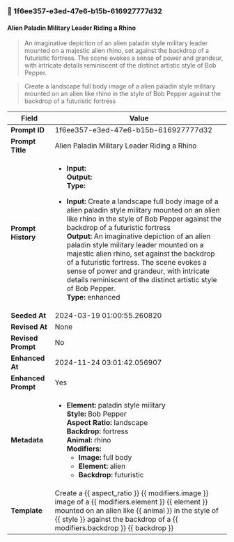 

### 📜 1f6ee357-e3ed-47e6-b15b-616927777d32

#### Alien Paladin Military Leader Riding a Rhino

> An imaginative depiction of an alien paladin style military leader mounted on a majestic alien rhino, set against the backdrop of a futuristic fortress. The scene evokes a sense of power and grandeur, with intricate details reminiscent of the distinct artistic style of Bob Pepper.

> Create a landscape full body image of a alien paladin style military mounted on an alien like rhino in the style of Bob Pepper against the backdrop of a futuristic fortress

| Field          | Value                                                                                                                                                                      |
|----------------|----------------------------------------------------------------------------------------------------------------------------------------------------------------------------|
| **Prompt ID**  | 1f6ee357-e3ed-47e6-b15b-616927777d32                                                                                                                                                            |
| **Prompt Title**  | Alien Paladin Military Leader Riding a Rhino                                                                                                                                                            |
| **Prompt History** | <ul><li>**Input:**  <br> **Output:**  <br> **Type:** </li></ul><ul><li>**Input:** Create a landscape full body image of a alien paladin style military mounted on an alien like rhino in the style of Bob Pepper against the backdrop of a futuristic fortress <br> **Output:** An imaginative depiction of an alien paladin style military leader mounted on a majestic alien rhino, set against the backdrop of a futuristic fortress. The scene evokes a sense of power and grandeur, with intricate details reminiscent of the distinct artistic style of Bob Pepper. <br> **Type:** enhanced</li></ul> |
| **Seeded At** | 2024-03-19 01:00:55.260820                                                                                                                                                   |
| **Revised At** | None                                                                                                                                                   |
| **Revised Prompt** | No                                                                                                                                                                      |
| **Enhanced At** | 2024-11-24 03:01:42.056907                                                                                                                                                  |
| **Enhanced Prompt** | Yes                                                                                                                                                                    |
| **Metadata**   | <ul><li>**Element:** paladin style military <br> **Style:** Bob Pepper <br> **Aspect Ratio:** landscape <br> **Backdrop:** fortress <br> **Animal:** rhino <br> **Modifiers:**<ul><li>**Image:** full body</li><li>**Element:** alien</li><li>**Backdrop:** futuristic</li></ul></li></ul> |
| **Template**   | Create a {{ aspect_ratio }} {{ modifiers.image }} image of a {{ modifiers.element }} {{ element }} mounted on an alien like {{ animal }} in the style of {{ style }} against the backdrop of a {{ modifiers.backdrop }} {{ backdrop }}                                                                                                                                           |


